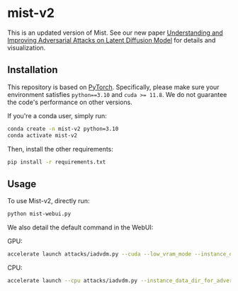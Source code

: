 # mist-v2

This is an updated version of Mist. See our new paper [Understanding and Improving Adversarial Attacks on Latent Diffusion Model](https://arxiv.org/abs/2310.04687) for details and visualization.


## Installation

This repository is based on [PyTorch](https://pytorch.org/). Specifically, please make sure your environment satisfies `python==3.10` and `cuda >= 11.8`. We do not guarantee the code's performance on other versions.

If you're a conda user, simply run:
```bash
conda create -n mist-v2 python=3.10
conda activate mist-v2
```


Then, install the other requirements:
```bash
pip install -r requirements.txt
```

## Usage

To use Mist-v2, directly run:

```bash
python mist-webui.py
```

We also detail the default command in the WebUI:

GPU:
```bash
accelerate launch attacks/iadvdm.py --cuda --low_vram_mode --instance_data_dir_for_adversarial data/training --output_dir output/ --class_data_dir data/class --instance_prompt "a painting in the style of sks, high quality, masterpiece" --class_prompt "a painting, high quality, masterpiece" --mixed_precision bf16 --max_train_steps 3 --checkpointing_iterations 1
```

CPU:
```bash
accelerate launch --cpu attacks/iadvdm.py --instance_data_dir_for_adversarial data/training --output_dir output/ --class_data_dir data/class --instance_prompt "a painting in the style of sks, high quality, masterpiece" --class_prompt "a painting, high quality, masterpiece" --mixed_precision bf16 --max_train_steps 3 --checkpointing_iterations 1
```
